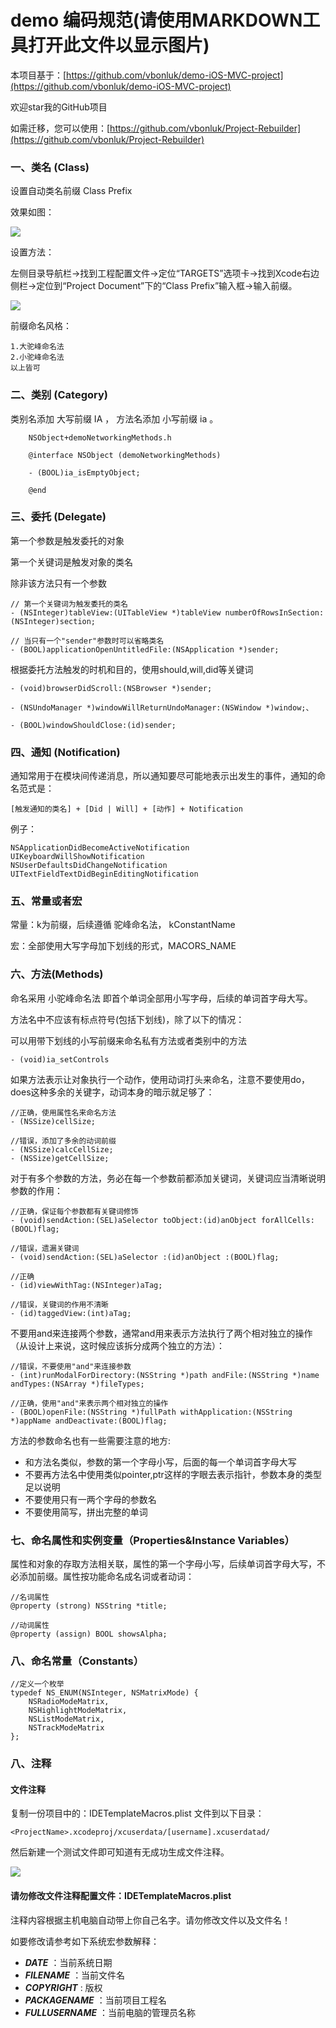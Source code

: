 # demo 编码规范(请使用MARKDOWN工具打开此文件以显示图片)

本项目基于：[https://github.com/vbonluk/demo-iOS-MVC-project](https://github.com/vbonluk/demo-iOS-MVC-project)

欢迎star我的GitHub项目

如需迁移，您可以使用：[https://github.com/vbonluk/Project-Rebuilder](https://github.com/vbonluk/Project-Rebuilder)

### 一、类名 (Class)

设置自动类名前缀 Class Prefix

效果如图：

![](http://tc.kaopuyu.com/1545982356.png?imageMogr2/thumbnail/!70p)

设置方法：

左侧目录导航栏->找到工程配置文件->定位“TARGETS”选项卡->找到Xcode右边侧栏->定位到“Project Document”下的“Class Prefix”输入框->输入前缀。

![](http://tc.kaopuyu.com/1545982442.png?imageMogr2/thumbnail/!70p)

前缀命名风格：

	1.大驼峰命名法
	2.小驼峰命名法
	以上皆可
	
### 二、类别 (Category)

类别名添加 大写前缀 IA ， 方法名添加 小写前缀 ia 。
	
		NSObject+demoNetworkingMethods.h

		@interface NSObject (demoNetworkingMethods)

		- (BOOL)ia_isEmptyObject;

		@end

### 三、委托 (Delegate)

第一个参数是触发委托的对象

第一个关键词是触发对象的类名

除非该方法只有一个参数

	// 第一个关键词为触发委托的类名
	- (NSInteger)tableView:(UITableView *)tableView numberOfRowsInSection:(NSInteger)section;  
	
	// 当只有一个"sender"参数时可以省略类名
	- (BOOL)applicationOpenUntitledFile:(NSApplication *)sender;

根据委托方法触发的时机和目的，使用should,will,did等关键词

	- (void)browserDidScroll:(NSBrowser *)sender;

	- (NSUndoManager *)windowWillReturnUndoManager:(NSWindow *)window;、
	
	- (BOOL)windowShouldClose:(id)sender;

### 四、通知 (Notification)

通知常用于在模块间传递消息，所以通知要尽可能地表示出发生的事件，通知的命名范式是：

	[触发通知的类名] + [Did | Will] + [动作] + Notification

例子：

	NSApplicationDidBecomeActiveNotification
	UIKeyboardWillShowNotification
	NSUserDefaultsDidChangeNotification
	UITextFieldTextDidBeginEditingNotification

### 五、常量或者宏

常量：k为前缀，后续遵循 驼峰命名法， kConstantName

宏：全部使用大写字母加下划线的形式，MACORS_NAME

### 六、方法(Methods)

命名采用 小驼峰命名法 即首个单词全部用小写字母，后续的单词首字母大写。

方法名中不应该有标点符号(包括下划线)，除了以下的情况：

可以用带下划线的小写前缀来命名私有方法或者类别中的方法

	- (void)ia_setControls

如果方法表示让对象执行一个动作，使用动词打头来命名，注意不要使用do，does这种多余的关键字，动词本身的暗示就足够了：

	//正确，使用属性名来命名方法
	- (NSSize)cellSize;
	
	//错误，添加了多余的动词前缀
	- (NSSize)calcCellSize;
	- (NSSize)getCellSize;

对于有多个参数的方法，务必在每一个参数前都添加关键词，关键词应当清晰说明参数的作用：

	//正确，保证每个参数都有关键词修饰
	- (void)sendAction:(SEL)aSelector toObject:(id)anObject forAllCells:(BOOL)flag;
	
	//错误，遗漏关键词
	- (void)sendAction:(SEL)aSelector :(id)anObject :(BOOL)flag;
	
	//正确
	- (id)viewWithTag:(NSInteger)aTag;
	
	//错误，关键词的作用不清晰
	- (id)taggedView:(int)aTag;

不要用and来连接两个参数，通常and用来表示方法执行了两个相对独立的操作（从设计上来说，这时候应该拆分成两个独立的方法）：

	//错误，不要使用"and"来连接参数
	- (int)runModalForDirectory:(NSString *)path andFile:(NSString *)name andTypes:(NSArray *)fileTypes;
	
	//正确，使用"and"来表示两个相对独立的操作
	- (BOOL)openFile:(NSString *)fullPath withApplication:(NSString *)appName andDeactivate:(BOOL)flag;
	
方法的参数命名也有一些需要注意的地方:

* 和方法名类似，参数的第一个字母小写，后面的每一个单词首字母大写
* 不要再方法名中使用类似pointer,ptr这样的字眼去表示指针，参数本身的类型足以说明
* 不要使用只有一两个字母的参数名
* 不要使用简写，拼出完整的单词

### 七、命名属性和实例变量（Properties&Instance Variables）

属性和对象的存取方法相关联，属性的第一个字母小写，后续单词首字母大写，不必添加前缀。属性按功能命名成名词或者动词：

	//名词属性
	@property (strong) NSString *title;
	
	//动词属性
	@property (assign) BOOL showsAlpha;

### 八、命名常量（Constants）

	//定义一个枚举
	typedef NS_ENUM(NSInteger, NSMatrixMode) {
	    NSRadioModeMatrix,
	    NSHighlightModeMatrix,
	    NSListModeMatrix,
	    NSTrackModeMatrix
	};

### 八、注释

#### 文件注释

复制一份项目中的：IDETemplateMacros.plist 文件到以下目录：

	<ProjectName>.xcodeproj/xcuserdata/[username].xcuserdatad/
	
然后新建一个测试文件即可知道有无成功生成文件注释。

![](http://tc.kaopuyu.com/1545984730.png?imageMogr2/thumbnail/!70p)

#### 请勿修改文件注释配置文件：IDETemplateMacros.plist

注释内容根据主机电脑自动带上你自己名字。请勿修改文件以及文件名！

如要修改请参考如下系统宏参数解释：

* ___DATE___ 				：当前系统日期
* ___FILENAME___ 		：当前文件名
* ___COPYRIGHT___ 		: 版权
* ___PACKAGENAME___ 		：当前项目工程名
* ___FULLUSERNAME___ 	：当前电脑的管理员名称
